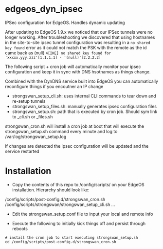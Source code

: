 # edgeos_dyn_ipsec
IPSec configuration for EdgeOS.  Handles dynamic updating

After updating to EdgeOS 1.9.x we noticed that our IPSec tunnels were no longer working.  After
troubleshooting we discovered that using hostnames in the site-to-site ipsec tunnel configuration
was resulting in a `no shared key found` error as it could not match the PSK with the remote as the id came back as (null)
`4[IKE] no shared key found for 'xxxxx.yyy.zzz'[1.1.1.1] - '(null)'[2.2.2.2]`

The following script + cron job will automatically monitor your ipsec configuration and keep it in sync
with DNS hsotnames as things change.

Combined with the DynDNS service built into EdgeOS you can automatically reconfigure things if you encoutner an IP change

- strongswan_setup_cli.sh: uses internal CLI commands to tear down and re-setup tunnels
- strongswan_setup_files.sh: manually generates ipsec configuration files
- strongswan_setup.sh: path that is executed by cron job.  Should sym link to _cli.sh or _files.sh

strongswan_cron.sh will install a cron job at boot that will execute the strongswan_setup.sh
command every minute and log to /var/log/strongswan_setup.log

If changes are detected the ipsec configuration will be updated and the service restarted

# Installation
- Copy the contents of this repo to /config/scripts/ on your EdgeOS installation.  Hierarchy should look like:

/config/scripts/post-config.d/strongswan_cron.sh
/config/scripts/strongswan/strongswan_setup_cli.sh
...

- Edit the strongswan_setup.conf file to input your local and remote info

- Execute the following to initially kick things off and persist through reboots
```
# install the cron job to start executing strongswan_setup.sh
cd /config/scripts/post-config.d/strongswan_cron.sh
```
